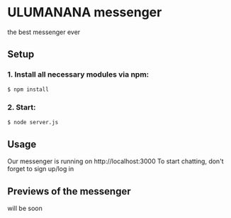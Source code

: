 # ULUMANANA messenger
the best messenger ever

## Setup

### 1. Install all necessary modules via npm:
```bash
$ npm install
```

### 2. Start: 
```bash
$ node server.js
```
## Usage
Our messenger is running on http://localhost:3000
To start chatting, don't forget to sign up/log in

## Previews of the messenger
 will be soon